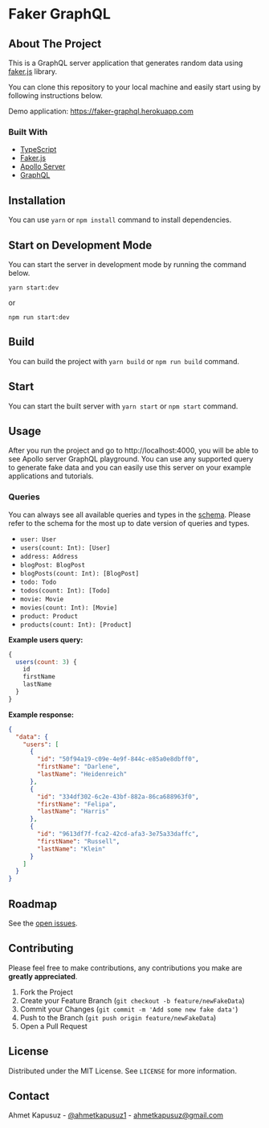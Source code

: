 # Faker GraphQL

## About The Project

This is a GraphQL server application that generates random data using [faker.js](https://github.com/marak/Faker.js/) library.

You can clone this repository to your local machine and easily start using by following instructions below.

Demo application: https://faker-graphql.herokuapp.com

### Built With

- [TypeScript](https://www.typescriptlang.org/)
- [Faker.js](https://github.com/marak/Faker.js/)
- [Apollo Server](https://github.com/apollographql/apollo-server)
- [GraphQL](https://graphql.org/)

## Installation

You can use `yarn` or `npm install` command to install dependencies.

## Start on Development Mode

You can start the server in development mode by running the command below.

`yarn start:dev`

or

`npm run start:dev`

## Build

You can build the project with `yarn build` or `npm run build` command.

## Start

You can start the built server with `yarn start` or `npm start` command.

## Usage

After you run the project and go to http://localhost:4000, you will be able to see Apollo server GraphQL playground. You can use any supported query to generate fake data and you can easily use this server on your example applications and tutorials.

### Queries

You can always see all available queries and types in the [schema](https://github.com/ahmetkapusuz/faker-graphql/blob/master/src/schema/schema.graphql). Please refer to the schema for the most up to date version of queries and types.

- `user: User`
- `users(count: Int): [User]`
- `address: Address`
- `blogPost: BlogPost`
- `blogPosts(count: Int): [BlogPost]`
- `todo: Todo`
- `todos(count: Int): [Todo]`
- `movie: Movie`
- `movies(count: Int): [Movie]`
- `product: Product`
- `products(count: Int): [Product]`

**Example users query:**

```javascript
{
  users(count: 3) {
    id
    firstName
    lastName
  }
}
```

**Example response:**

```json
{
  "data": {
    "users": [
      {
        "id": "50f94a19-c09e-4e9f-844c-e85a0e8dbff0",
        "firstName": "Darlene",
        "lastName": "Heidenreich"
      },
      {
        "id": "334df302-6c2e-43bf-882a-86ca688963f0",
        "firstName": "Felipa",
        "lastName": "Harris"
      },
      {
        "id": "9613df7f-fca2-42cd-afa3-3e75a33daffc",
        "firstName": "Russell",
        "lastName": "Klein"
      }
    ]
  }
}
```

## Roadmap

See the [open issues](https://github.com/ahmetkapusuz/faker-graphql/issues).

## Contributing

Please feel free to make contributions, any contributions you make are **greatly appreciated**.

1. Fork the Project
2. Create your Feature Branch (`git checkout -b feature/newFakeData`)
3. Commit your Changes (`git commit -m 'Add some new fake data'`)
4. Push to the Branch (`git push origin feature/newFakeData`)
5. Open a Pull Request

## License

Distributed under the MIT License. See `LICENSE` for more information.

## Contact

Ahmet Kapusuz - [@ahmetkapusuz1](https://twitter.com/ahmetkapusuz1) - ahmetkapusuz@gmail.com
